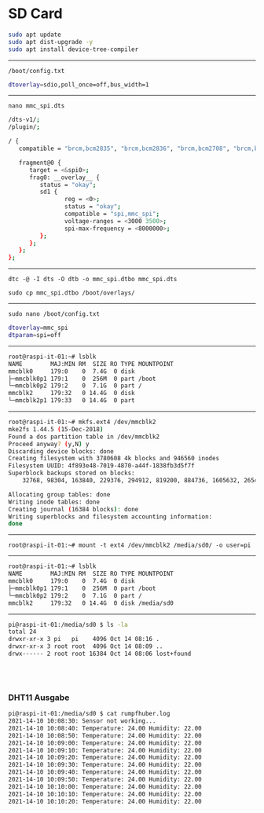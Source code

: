 # SD Card

```bash
sudo apt update
sudo apt dist-upgrade -y
sudo apt install device-tree-compiler
```

<hr>

`/boot/config.txt`

```bash
dtoverlay=sdio,poll_once=off,bus_width=1
```

<hr>

`nano mmc_spi.dts`

```bash
/dts-v1/;
/plugin/;

/ {
   compatible = "brcm,bcm2835", "brcm,bcm2836", "brcm,bcm2708", "brcm,bcm2709";

   fragment@0 {
      target = <&spi0>;
      frag0: __overlay__ {
         status = "okay";
         sd1 {
                reg = <0>;
                status = "okay";
                compatible = "spi,mmc_spi";
                voltage-ranges = <3000 3500>;
                spi-max-frequency = <8000000>;
         };
      };
   };
};
```

<hr>

`dtc -@ -I dts -O dtb -o mmc_spi.dtbo mmc_spi.dts`

`sudo cp mmc_spi.dtbo /boot/overlays/`

<hr>

`sudo nano /boot/config.txt`

```bash
dtoverlay=mmc_spi
dtparam=spi=off
```

<hr>

```bash
root@raspi-it-01:~# lsblk
NAME        MAJ:MIN RM  SIZE RO TYPE MOUNTPOINT
mmcblk0     179:0    0  7.4G  0 disk
├─mmcblk0p1 179:1    0  256M  0 part /boot
└─mmcblk0p2 179:2    0  7.1G  0 part /
mmcblk2     179:32   0 14.4G  0 disk
└─mmcblk2p1 179:33   0 14.4G  0 part
```



<hr>

````bash
root@raspi-it-01:~# mkfs.ext4 /dev/mmcblk2
mke2fs 1.44.5 (15-Dec-2018)
Found a dos partition table in /dev/mmcblk2
Proceed anyway? (y,N) y
Discarding device blocks: done
Creating filesystem with 3780608 4k blocks and 946560 inodes
Filesystem UUID: 4f893e48-7019-4870-a44f-1838fb3d5f7f
Superblock backups stored on blocks:
	32768, 98304, 163840, 229376, 294912, 819200, 884736, 1605632, 2654208

Allocating group tables: done
Writing inode tables: done
Creating journal (16384 blocks): done
Writing superblocks and filesystem accounting information:
done
````

<hr>

`root@raspi-it-01:~# mount -t ext4 /dev/mmcblk2 /media/sd0/ -o user=pi`

<hr>

````bash
root@raspi-it-01:~# lsblk
NAME        MAJ:MIN RM  SIZE RO TYPE MOUNTPOINT
mmcblk0     179:0    0  7.4G  0 disk
├─mmcblk0p1 179:1    0  256M  0 part /boot
└─mmcblk0p2 179:2    0  7.1G  0 part /
mmcblk2     179:32   0 14.4G  0 disk /media/sd0
````

<hr>

````bash
pi@raspi-it-01:/media/sd0 $ ls -la
total 24
drwxr-xr-x 3 pi   pi    4096 Oct 14 08:16 .
drwxr-xr-x 3 root root  4096 Oct 14 08:09 ..
drwx------ 2 root root 16384 Oct 14 08:06 lost+found
````

<br><br>

### DHT11 Ausgabe

```bash
pi@raspi-it-01:/media/sd0 $ cat rumpfhuber.log
2021-14-10 10:08:30: Sensor not working...
2021-14-10 10:08:40: Temperature: 24.00 Humidity: 22.00
2021-14-10 10:08:50: Temperature: 24.00 Humidity: 22.00
2021-14-10 10:09:00: Temperature: 24.00 Humidity: 22.00
2021-14-10 10:09:10: Temperature: 24.00 Humidity: 22.00
2021-14-10 10:09:20: Temperature: 24.00 Humidity: 22.00
2021-14-10 10:09:30: Temperature: 24.00 Humidity: 22.00
2021-14-10 10:09:40: Temperature: 24.00 Humidity: 22.00
2021-14-10 10:09:50: Temperature: 24.00 Humidity: 22.00
2021-14-10 10:10:00: Temperature: 24.00 Humidity: 22.00
2021-14-10 10:10:10: Temperature: 24.00 Humidity: 22.00
2021-14-10 10:10:20: Temperature: 24.00 Humidity: 22.00
```
